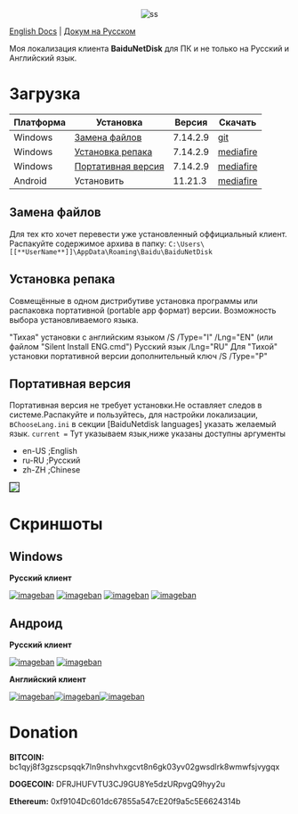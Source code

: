 <!-- ﻿# BaiduNetDiskTranslation ☁ -->

<!-- [![Donate][donate-badge]](#donate) -->

<center>
<img src='https://i3.imageban.ru/out/2022/03/30/92137855392412725f38fbfba812f1eb.png' alt="ss">
<!-- 
[![Windows][lng-russian-win]](#download) [![Windows][lng-english-win]](#download)
[![Windows][lng-russian-and]](#download) [![Windows][lng-english-and]](#download)
[![License][license-badge]][license]
-->
</center>

[English Docs](Readme.md) | [Докум на Русском ](Readme_ru_RU.md)

Моя локализация клиента **BaiduNetDisk** для ПК и не только на Русский и Английский язык.

# Загрузка

| Платформа | Установка                          |Версия  | Скачать                    |
| --------- | ---------------------------------- |--------| -------------------------- |
| Windows   | [Замена файлов][win-replace]       |7.14.2.9|  [git][win_replace_files_git] |
| Windows   | [Установка репака][win-repack]    | 7.14.2.9| [mediafire][win_repack_files_mfire] |
| Windows   | [Портативная версия][win-portable] |7.14.2.9|  [mediafire][win_portable_files_mfire] |
| Android   | Установить                         |11.21.3 |  [mediafire][win_apk_files_mfire]  |

## Замена файлов

Для тех кто хочет перевести уже установленный оффициальный клиент.
Распакуйте содержимое архива в папку:
`C:\Users\[[**UserName**]]\AppData\Roaming\Baidu\BaiduNetDisk`

## Установка репака

Совмещённые в одном дистрибутиве установка программы или распаковка портативной (portable app формат) версии. Возможность выбора установливаемого языка.

"Тихая" установки с английским языком /S /Type="I" /Lng="EN" (или файлом "Silent Install ENG.cmd")
Русский язык /Lng="RU"
Для "Тихой" установки портативной версии дополнительный ключ /S /Type="P"

## Портативная версия

Портативная версия не требует установки.Не оставляет следов в системе.Распакуйте и пользуйтесь, для настройки локализации, в`ChooseLang.ini` в секции [BaiduNetdisk languages] указать желаемый язык.
`current =` Тут указываем язык,ниже указаны доступны аргументы

- en-US ;English
- ru-RU ;Русский
- zh-ZH ;Chinese

<a target="_blank" href="https://imageban.ru/show/2022/04/07/f6d3a362dfe5e56f916efc9a9b32362e/gif"><img src="https://i4.imageban.ru/thumbs/2022.04.07/f6d3a362dfe5e56f916efc9a9b32362e.gif" border="0" style='border: 1px solid #000000'></a>

# Скриншоты

## Windows

**Русский клиент**

[![imageban](https://i2.imageban.ru/thumbs/2021.07.15/0fba51466562e1d68da2a761a5826d55.jpg)](https://imageban.ru/show/2021/07/15/0fba51466562e1d68da2a761a5826d55/jpg) [![imageban](https://i6.imageban.ru/thumbs/2021.07.15/60a8bbabe79ca5912e772e5e9071825d.jpg)](https://imageban.ru/show/2021/07/15/60a8bbabe79ca5912e772e5e9071825d/jpg)
[![imageban](https://i5.imageban.ru/thumbs/2021.07.15/86593fd172f48f8947a14ae0ef539b5c.jpg)](https://imageban.ru/show/2021/07/15/86593fd172f48f8947a14ae0ef539b5c/jpg)
[![imageban](https://i5.imageban.ru/thumbs/2021.07.15/06a738b170539b43fe049f98bcce2f8b.jpg)](https://imageban.ru/show/2021/07/15/06a738b170539b43fe049f98bcce2f8b/jpg)

## Андроид
**Русский клиент**

[![imageban](https://i7.imageban.ru/thumbs/2021.10.08/371b6ce4073fd673c7fa96b7ed1e09f1.png)](https://imageban.ru/show/2021/10/08/371b6ce4073fd673c7fa96b7ed1e09f1/png) [![imageban](https://i1.imageban.ru/thumbs/2021.10.08/eabea1a84fca54fe49d6d59385318500.png)](https://imageban.ru/show/2021/10/08/eabea1a84fca54fe49d6d59385318500/png)

**Английский клиент**

[![imageban](https://i3.imageban.ru/thumbs/2021.10.26/6174fc4c14216b1820659e7b59f7f32d.png)](https://imageban.ru/show/2021/10/26/6174fc4c14216b1820659e7b59f7f32d/png)[![imageban](https://i5.imageban.ru/thumbs/2021.10.26/b0a2aa09c482afe87725a68a3169b9ff.png)](https://imageban.ru/show/2021/10/26/b0a2aa09c482afe87725a68a3169b9ff/png)[![imageban](https://i6.imageban.ru/thumbs/2021.10.26/7cc3ef56284a36bbbff946c214eed611.png)](https://imageban.ru/show/2021/10/26/7cc3ef56284a36bbbff946c214eed611/png)


# Donation

  **BITCOIN:** bc1qyj8f3gzscpsqqk7ln9nshvhxgcvt8n6gk03yv02gwsdlrk8wmwfsjvygqx

  **DOGECOIN:** DFRJHUFVTU3CJ9GU8Ye5dzURpvgQ9hyy2u
  
  **Ethereum:** 0xf9104Dc601dc67855a547cE20f9a5c5E6624314b


[license]: ./LICENSE
[license-badge]: https://img.shields.io/github/license/zloisupport/BaiduNetDiskTranslation
[win_replace_files_git]: https://rebrand.ly/BaiduNetDiskGitRelease

[win_repack_files_meganz]: https://rebrand.ly/BaiduNetDiskRepackMega
[win_portable_files_meganz]: https://rebrand.ly/bndPortableMega

[win_repack_files_mirror]: https://rebrand.ly/BaiduNetdiskPortableMirror
[win_portable_files_mirror]: https://rebrand.ly/Baidu_Net_DiskMirrorRep

[win_repack_files_mfire]: https://rebrand.ly/bndmfirerepack
[win_portable_files_mfire]: https://rebrand.ly/bndmfileport

[win_apk_files_meganz]: https://rebrand.ly/bndAndroidMega
[win_apk_files_mfire]: https://rebrand.ly/bndAndroidMfire
[win_apk_files_mirror]: https://rebrand.ly/bndMirrorApk

[donate-badge]: https://img.shields.io/badge/%F0%9F%92%99-Donate%20%2F%20Support%20Us-blue.svg
[lng-russian-win]: https://img.shields.io/badge/Russian|windows-80%25-green.svg
[lng-english-win]: https://img.shields.io/badge/English|windows-70%25-green.svg
[lng-russian-and]: https://img.shields.io/badge/Russian|android-75%25-green.svg
[lng-english-and]: https://img.shields.io/badge/English|android-75%25-green.svg
[win-portable]: #портативная-версия
[win-repack]: #установка-репака
[win-replace]: #замена-файлов


[donate_bitcoin]:https://img.shields.io/badge/%F0%9F%AA%99-Donate%20%2F%20BitCoin-yellow.svg
[donate_dogecoin]:dogecoin:DFRJHUFVTU3CJ9GU8Ye5dzURpvgQ9hyy2u
[last_commit]:https://img.shields.io/github/last-commit/zloisupport/BaiduNetDiskTranslation?color=green&style=plastic

[donate-badge]: https://img.shields.io/badge/%F0%9F%92%99-Donate%20%2F%20bitcoin-yellow.svg
[donate-dogecoin]: https://img.shields.io/badge/%F0%9F%90%B6-Donate%20%2F%20dogecoin-yellow.svg
